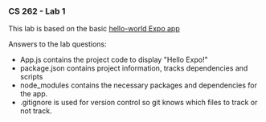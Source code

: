 ### CS 262 - Lab 1

This lab is based on the basic [hello-world Expo app](https://expo.io/learn)

Answers to the lab questions:
* App.js contains the project code to display "Hello Expo!"
* package.json contains project information, tracks dependencies and scripts
* node_modules contains the necessary packages and dependencies for the app.
* .gitignore is used for version control so git knows which files to track or not track.
